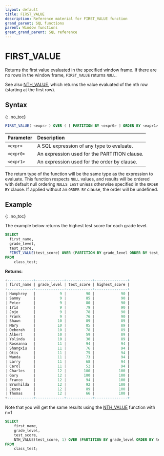 ```yaml
---
layout: default
title: FIRST_VALUE
description: Reference material for FIRST_VALUE function
grand_parent: SQL functions
parent: Window functions
great_grand_parent: SQL reference
---
```


# FIRST_VALUE

Returns the first value evaluated in the specified window frame. If there are no rows in the window frame, `FIRST_VALUE` returns `NULL`.

See also [NTH\_VALUE](../nth-value.md), which returns the value evaluated of the nth row (starting at the first row).

## Syntax
{: .no_toc}

```sql
FIRST_VALUE( <expr> ) OVER ( [ PARTITION BY <expr0> ] ORDER BY <expr1> [ASC|DESC] )
```

| Parameter | Description                                                                                        |
| :--------- | :-------------------------------------------------------------------------------------------------- |
| `<expr>`   | A SQL expression of any type to evaluate.                                                |
| `<expr0>` | An expression used for the PARTITION clause. |
| `<expr1>` | An expression used for the order by clause. |

The return type of the function will be the same type as the expression to evaluate. This function respects `NULL` values, and results will be ordered with default null ordering `NULLS LAST` unless otherwise specified in the `ORDER BY` clause. If applied without an `ORDER BY` clause, the order will be undefined.

## Example
{: .no_toc}

The example below returns the highest test score for each grade level. 

```sql
SELECT
  first_name,
  grade_level,
  test_score,
  FIRST_VALUE(test_score) OVER (PARTITION BY grade_level ORDER BY test_score DESC) highest_score
FROM
    class_test;
```

**Returns**:

```sql
+------------+-------------+------------+---------------+
| first_name | grade_level | test_score | highest_score |
+------------+-------------+------------+---------------+
| Humphrey   |           9 |         90 |            90 |  
| Sammy      |           9 |         85 |            90 | 
| Peter      |           9 |         80 |            90 |
| Iris       |           9 |         79 |            90 |
| Jojo       |           9 |         78 |            90 |
| Frank      |           9 |         76 |            90 |
| Shawn      |          10 |         89 |            89 |
| Mary       |          10 |         85 |            89 |
| Deborah    |          10 |         78 |            89 |
| Albert     |          10 |         59 |            89 |
| Yolinda    |          10 |         30 |            89 |
| Roseanna   |          11 |         94 |            94 |
| Shangxiu   |          11 |         76 |            94 |
| Otis       |          11 |         75 |            94 |
| Wanda      |          11 |         73 |            94 |
| Larry      |          11 |         68 |            94 |
| Carol      |          11 |         52 |            94 |
| Charles    |          12 |        100 |           100 |
| Gary       |          12 |        100 |           100 |
| Franco     |          12 |         94 |           100 |
| Brunhilda  |          12 |         92 |           100 |
| Jesse      |          12 |         89 |           100 |
| Thomas     |          12 |         66 |           100 |
+------------+-------------+------------+---------------+
```

Note that you will get the same results using the [NTH_VALUE](../nth-value.md) function with n=1

```sql
SELECT
    first_name,
    grade_level,
    test_score,
    NTH_VALUE(test_score, 1) OVER (PARTITION BY grade_level ORDER BY test_score DESC) highest_score
FROM
    class_test;
```